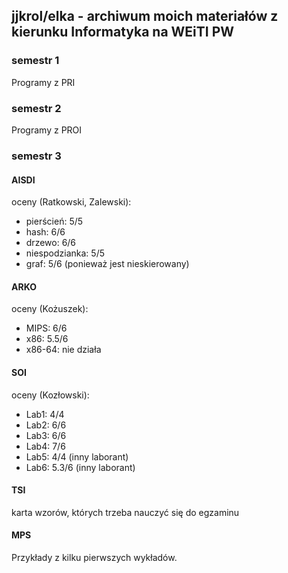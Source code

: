 ## jjkrol/elka - archiwum moich materiałów z kierunku Informatyka na WEiTI PW

### semestr 1
Programy z PRI

### semestr 2
Programy z PROI

### semestr 3

#### AISDI
oceny (Ratkowski, Zalewski):
- pierścień: 5/5
- hash: 6/6
- drzewo: 6/6
- niespodzianka: 5/5
- graf: 5/6 (ponieważ jest nieskierowany)
#### ARKO
oceny (Kożuszek):
- MIPS: 6/6
- x86: 5.5/6
- x86-64: nie działa

#### SOI
oceny (Kozłowski):
- Lab1: 4/4
- Lab2: 6/6
- Lab3: 6/6
- Lab4: 7/6
- Lab5: 4/4 (inny laborant)
- Lab6: 5.3/6 (inny laborant)

#### TSI
karta wzorów, których trzeba nauczyć się do egzaminu

#### MPS
Przykłady z kilku pierwszych wykładów. 

